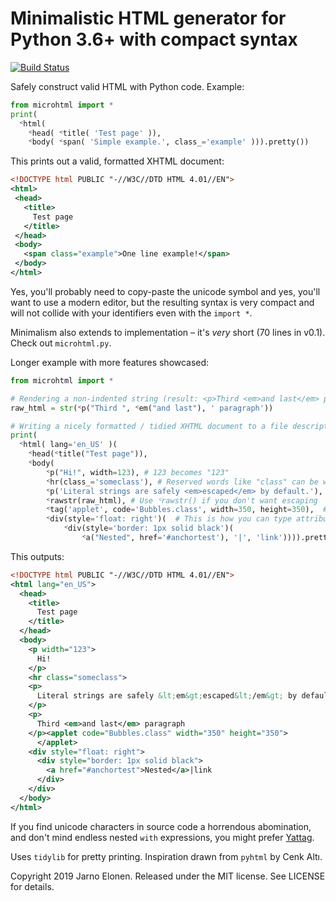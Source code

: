 # Minimalistic HTML generator for Python 3.6+ with compact syntax
[![Build Status](https://travis-ci.com/elonen/py_microhtml.svg?branch=master)](https://travis-ci.com/elonen/py_microhtml)

Safely construct valid HTML with Python code. Example:

```python
from microhtml import *
print(
  ᑉhtml(
    ᑉhead( ᑉtitle( 'Test page' )),
    ᑉbody( ᑉspan( 'Simple example.', class_='example' ))).pretty())
```

This prints out a valid, formatted XHTML document:
```xml
<!DOCTYPE html PUBLIC "-//W3C//DTD HTML 4.01//EN">
<html>
 <head>
   <title>
     Test page
   </title>
 </head>
 <body>
   <span class="example">One line example!</span>
 </body>
</html>
```

Yes, you'll probably need to copy-paste the unicode symbol and yes, you'll want to use a modern editor, but the resulting syntax is very compact and will not collide with your identifiers even with the `import *`.

Minimalism also extends to implementation – it's _very_ short (70 lines in v0.1). Check out `microhtml.py`.

Longer example with more features showcased:

```python
from microhtml import *

# Rendering a non-indented string (result: <p>Third <em>and last</em> paragraph</p>)
raw_html = str(ᑉp("Third ", ᑉem("and last"), ' paragraph'))

# Writing a nicely formatted / tidied XHTML document to a file descriptor
print(
  ᑉhtml( lang='en_US' )(
    ᑉhead(ᑉtitle("Test page")),
    ᑉbody(
        ᑉp("Hi!", width=123), # 123 becomes "123"
        ᑉhr(class_='someclass'), # Reserved words like "class" can be written with a trailing underscore
        ᑉp('Literal strings are safely <em>escaped</em> by default.'),
        ᑉrawstr(raw_html), # Use ᑉrawstr() if you don't want escaping
        ᑉtag('applet', code='Bubbles.class', width=350, height=350),  # Tag with custom name
        ᑉdiv(style='float: right')(  # This is how you can type attributes on left and content on right
            ᑉdiv(style='border: 1px solid black')(
                ᑉa("Nested", href='#anchortest'), '|', 'link')))).pretty())
```

This outputs:

```xml
<!DOCTYPE html PUBLIC "-//W3C//DTD HTML 4.01//EN">
<html lang="en_US">
  <head>
    <title>
      Test page
    </title>
  </head>
  <body>
    <p width="123">
      Hi!
    </p>
    <hr class="someclass">
    <p>
      Literal strings are safely &lt;em&gt;escaped&lt;/em&gt; by default.
    </p>
    <p>
      Third <em>and last</em> paragraph
    </p><applet code="Bubbles.class" width="350" height="350">
      </applet>
    <div style="float: right">
      <div style="border: 1px solid black">
        <a href="#anchortest">Nested</a>|link
      </div>
    </div>
  </body>
</html>
```

If you find unicode characters in source code a horrendous abomination, and don't mind endless nested `with` expressions, you might prefer [Yattag](http://www.yattag.org/).

Uses `tidylib` for pretty printing. Inspiration drawn from `pyhtml` by Cenk Altı.

Copyright 2019 Jarno Elonen.
Released under the MIT license. See LICENSE for details.
